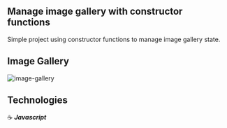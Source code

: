 ## Manage image gallery with constructor functions

Simple project using constructor functions to manage image gallery state.

## Image Gallery

![image-gallery](https://github.com/jg00/proj-js-dynamic-menu-filters-js/assets/43181662/9b6c56c1-a3fe-4aea-a6bc-8ff7c110ce4e)

## Technologies

:coffee: **_Javascript_**
